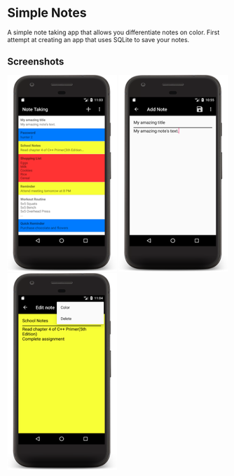 # Simple Notes
A simple note taking app that allows you differentiate notes on color.
First attempt at creating an app that uses SQLite to save your notes.
## Screenshots
<img src="https://raw.githubusercontent.com/AlvarezKevin/Simple_Notes/master/Screenshots/Notes_SC.png" alt="Notes" width=250 height=450>
<img src="https://raw.githubusercontent.com/AlvarezKevin/Simple_Notes/master/Screenshots/Add_Note_SC.png" alt="Add Note" width=250 height=450>
<img src="https://raw.githubusercontent.com/AlvarezKevin/Simple_Notes/master/Screenshots/Edit_Note_SC.png" alt="Edit Note" width=250 height=450>
